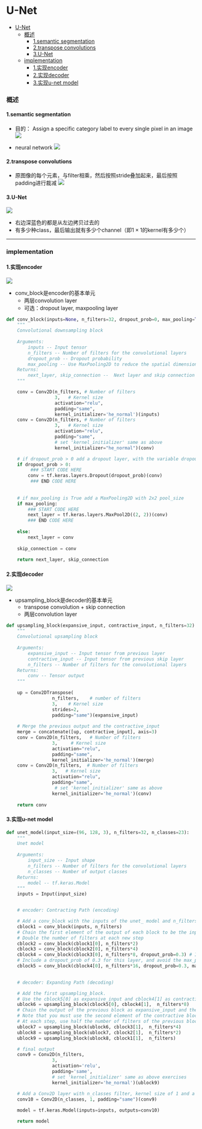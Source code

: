 # U-Net


<!-- @import "[TOC]" {cmd="toc" depthFrom=1 depthTo=6 orderedList=false} -->

<!-- code_chunk_output -->

- [U-Net](#u-net)
    - [概述](#概述)
      - [1.semantic segmentation](#1semantic-segmentation)
      - [2.transpose convolutions](#2transpose-convolutions)
      - [3.U-Net](#3u-net)
    - [implementation](#implementation)
      - [1.实现encoder](#1实现encoder)
      - [2.实现decoder](#2实现decoder)
      - [3.实现u-net model](#3实现u-net-model)

<!-- /code_chunk_output -->


### 概述

#### 1.semantic segmentation
* 目的： Assign a specific category label to every single pixel in an image
![](./imgs/un_01.png)

* neural network
![](./imgs/un_02.png)

#### 2.transpose convolutions

* 原图像的每个元素，与filter相乘，然后按照stride叠加起来，最后按照padding进行裁减
![](./imgs/un_03.png)

#### 3.U-Net
![](./imgs/un_04.png)

* 右边深蓝色的都是从左边拷贝过去的
* 有多少种class，最后输出就有多少个channel（即$1\times 1$的kernel有多少个）

***

### implementation

#### 1.实现encoder

![](./imgs/un_05.png)

* conv_block是encoder的基本单元
  * 两层convolution layer
  * 可选：dropout layer, maxpooling layer
```python
def conv_block(inputs=None, n_filters=32, dropout_prob=0, max_pooling=True):
    """
    Convolutional downsampling block
    
    Arguments:
        inputs -- Input tensor
        n_filters -- Number of filters for the convolutional layers
        dropout_prob -- Dropout probability
        max_pooling -- Use MaxPooling2D to reduce the spatial dimensions of the output volume
    Returns: 
        next_layer, skip_connection --  Next layer and skip connection outputs
    """

    conv = Conv2D(n_filters, # Number of filters
                  3,   # Kernel size   
                  activation="relu",
                  padding="same",
                  kernel_initializer='he_normal')(inputs)
    conv = Conv2D(n_filters, # Number of filters
                  3,   # Kernel size
                  activation="relu",
                  padding="same",
                  # set 'kernel_initializer' same as above
                  kernel_initializer="he_normal")(conv)

    # if dropout_prob > 0 add a dropout layer, with the variable dropout_prob as parameter
    if dropout_prob > 0:
         ### START CODE HERE
        conv = tf.keras.layers.Dropout(dropout_prob)(conv)
         ### END CODE HERE
         
        
    # if max_pooling is True add a MaxPooling2D with 2x2 pool_size
    if max_pooling:
        ### START CODE HERE
        next_layer = tf.keras.layers.MaxPool2D((2, 2))(conv)
        ### END CODE HERE
        
    else:
        next_layer = conv
        
    skip_connection = conv
    
    return next_layer, skip_connection
```

#### 2.实现decoder
![](./imgs/un_06.png)

* upsampling_block是decoder的基本单元
  * transpose convolution + skip connection
  * 两层convolution layer

```python
def upsampling_block(expansive_input, contractive_input, n_filters=32):
    """
    Convolutional upsampling block
    
    Arguments:
        expansive_input -- Input tensor from previous layer
        contractive_input -- Input tensor from previous skip layer
        n_filters -- Number of filters for the convolutional layers
    Returns: 
        conv -- Tensor output
    """
    
    up = Conv2DTranspose(
                 n_filters,    # number of filters
                 3,    # Kernel size
                 strides=2,
                 padding="same")(expansive_input)
    
    # Merge the previous output and the contractive_input
    merge = concatenate([up, contractive_input], axis=3)
    conv = Conv2D(n_filters,   # Number of filters
                 3,     # Kernel size
                 activation="relu",
                 padding="same",
                 kernel_initializer='he_normal')(merge)
    conv = Conv2D(n_filters,  # Number of filters
                 3,   # Kernel size
                 activation="relu",
                 padding="same",
                  # set 'kernel_initializer' same as above
                 kernel_initializer='he_normal')(conv)
    
    return conv
```

#### 3.实现u-net model

```python
def unet_model(input_size=(96, 128, 3), n_filters=32, n_classes=23):
    """
    Unet model
    
    Arguments:
        input_size -- Input shape 
        n_filters -- Number of filters for the convolutional layers
        n_classes -- Number of output classes
    Returns: 
        model -- tf.keras.Model
    """
    inputs = Input(input_size)


    # encoder: Contracting Path (encoding)

    # Add a conv_block with the inputs of the unet_ model and n_filters
    cblock1 = conv_block(inputs, n_filters)
    # Chain the first element of the output of each block to be the input of the next conv_block. 
    # Double the number of filters at each new step
    cblock2 = conv_block(cblock1[0], n_filters*2)
    cblock3 = conv_block(cblock2[0], n_filters*4)
    cblock4 = conv_block(cblock3[0], n_filters*8, dropout_prob=0.3) # Include a dropout_prob of 0.3 for this layer
    # Include a dropout_prob of 0.3 for this layer, and avoid the max_pooling layer
    cblock5 = conv_block(cblock4[0], n_filters*16, dropout_prob=0.3, max_pooling=False) 
    

    # decoder: Expanding Path (decoding)

    # Add the first upsampling_block.
    # Use the cblock5[0] as expansive_input and cblock4[1] as contractive_input and n_filters * 8
    ublock6 = upsampling_block(cblock5[0], cblock4[1],  n_filters*8)
    # Chain the output of the previous block as expansive_input and the corresponding contractive block output.
    # Note that you must use the second element of the contractive block i.e before the maxpooling layer. 
    # At each step, use half the number of filters of the previous block 
    ublock7 = upsampling_block(ublock6, cblock3[1],  n_filters*4)
    ublock8 = upsampling_block(ublock7, cblock2[1],  n_filters*2)
    ublock9 = upsampling_block(ublock8, cblock1[1],  n_filters)

    # final output
    conv9 = Conv2D(n_filters,
                 3,
                 activation='relu',
                 padding='same',
                 # set 'kernel_initializer' same as above exercises
                 kernel_initializer='he_normal')(ublock9)

    # Add a Conv2D layer with n_classes filter, kernel size of 1 and a 'same' padding
    conv10 = Conv2D(n_classes, 1, padding="same")(conv9)
    
    model = tf.keras.Model(inputs=inputs, outputs=conv10)

    return model
```